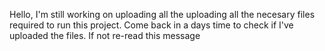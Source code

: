 Hello, I'm still working on uploading all the uploading all the necesary files required to run this project. Come back in a days time to check if I've uploaded the files. If not re-read this message 
